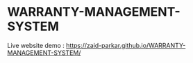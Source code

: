 # WARRANTY-MANAGEMENT-SYSTEM

Live website demo :
https://zaid-parkar.github.io/WARRANTY-MANAGEMENT-SYSTEM/
